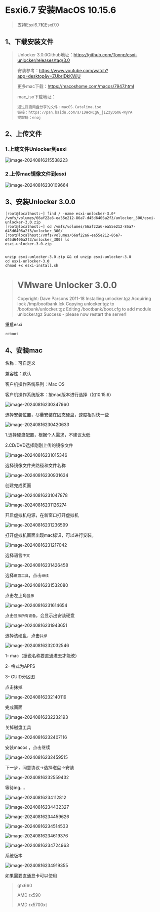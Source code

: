 # Esxi6.7 安装MacOS 10.15.6

> 支持Esxi6.7和Esxi7.0

## 1、下载安装文件

> Unlocker 3.0.0Github地址：https://github.com/Tonnp/esxi-unlocker/releases/tag/3.0
>
> 安装参考：https://www.youtube.com/watch?app=desktop&v=ZUbrIDkKWjU
>
> 更多mac下载：https://macoshome.com/macos/7947.html
>
> mac_iso下载地址：
>
> ```
> 通过百度网盘分享的文件：macOS.Catalina.iso
> 链接：https://pan.baidu.com/s/1DWcNCgG_jIZzyDSm6-WyrA 
> 提取码：enoj 
> ```







## 2、上传文件

### 1.上载文件Unlocker到esxi

![image-20240816215538223](https://raw.githubusercontent.com/joshzhong66/Pibced/main/blog-images/2024/08/16/1ab872641a10348bf0cd7ed6078848e7-image-20240816215538223-dc412c.png)

### 2.上传mac镜像文件到esxi

![image-20240816230109664](https://raw.githubusercontent.com/joshzhong66/Pibced/main/blog-images/2024/08/16/6556b033997721d99329b674b7096c36-image-20240816230109664-96dc8a.png)

## 3、安装Unlocker 3.0.0

```
[root@localhost:~] find / -name esxi-unlocker-3.0*
/vmfs/volumes/66af22a6-ea55e212-86a7-d45d6406a2f3/unlocker_300/esxi-unlocker-3.0.zip
[root@localhost:~] cd /vmfs/volumes/66af22a6-ea55e212-86a7-d45d6406a2f3/unlocker_300/
[root@localhost:/vmfs/volumes/66af22a6-ea55e212-86a7-d45d6406a2f3/unlocker_300] ls
esxi-unlocker-3.0.zip


unzip esxi-unlocker-3.0.zip && cd unzip esxi-unlocker-3.0
cd esxi-unlocker-3.0
chmod +x esxi-install.sh
```

>VMware Unlocker 3.0.0
>===============================
>Copyright: Dave Parsons 2011-18
>Installing unlocker.tgz
>Acquiring lock /tmp/bootbank.lck
>Copying unlocker.tgz to /bootbank/unlocker.tgz
>Editing /bootbank/boot.cfg to add module unlocker.tgz
>Success - please now restart the server!

重启esxi

```
reboot
```



## 4、安装mac

名称：可自定义

兼容性：默认

客户机操作系统系列：Mac OS

客户机操作系统版本：按mac版本进行选择（如10.15.6）

![image-20240816230347960](https://raw.githubusercontent.com/joshzhong66/Pibced/main/blog-images/2024/08/16/6a1ee512127e21bcda9ada851df2e4cb-image-20240816230347960-d0037c.png)

选择安装位置，尽量安装在固态硬盘，速度相对快一些

![image-20240816230420633](https://raw.githubusercontent.com/joshzhong66/Pibced/main/blog-images/2024/08/16/2452fbd6fd3a2345325929240bdae295-image-20240816230420633-c60cfc.png)

1.选择硬盘配置，根据个人需求，不建议太低

2.CD/DVD选择刚刚上传的镜像文件

![image-20240816231015346](https://raw.githubusercontent.com/joshzhong66/Pibced/main/blog-images/2024/08/16/41b05622cb5a2d894448ec6eb693a7fc-image-20240816231015346-425ee0.png)

选择镜像文件夹路径和文件名称

![image-20240816230931634](https://raw.githubusercontent.com/joshzhong66/Pibced/main/blog-images/2024/08/16/00f09d203cb416ebacd7fb584c6ccb2a-image-20240816230931634-987aa9.png)

创建完成页面

![image-20240816231047878](https://raw.githubusercontent.com/joshzhong66/Pibced/main/blog-images/2024/08/16/1f379cd6afe905f89e46a6f47cb3d1fe-image-20240816231047878-992afc.png)

![image-20240816231126274](https://raw.githubusercontent.com/joshzhong66/Pibced/main/blog-images/2024/08/16/1cdb51b364dc7ebb2060d0acd4ef6266-image-20240816231126274-7a6981.png)



开启虚拟机电源，在新窗口打开虚拟机

![image-20240816231236599](https://raw.githubusercontent.com/joshzhong66/Pibced/main/blog-images/2024/08/16/48e7f70ad8c4214de23cd0f63876750b-image-20240816231236599-656833.png)



打开虚拟机画面出现mac标识，可以进行安装。



![image-20240816231217042](https://raw.githubusercontent.com/joshzhong66/Pibced/main/blog-images/2024/08/16/cd4873d373f210db31a35a4a11e25676-image-20240816231217042-e2d132.png)

选择语言`中文`

![image-20240816231426458](https://raw.githubusercontent.com/joshzhong66/Pibced/main/blog-images/2024/08/16/d6763536ae55097dc9e71bfc769c43a8-image-20240816231426458-3d4dda.png)



选择`磁盘工具`，点击`继续`

![image-20240816231532080](https://raw.githubusercontent.com/joshzhong66/Pibced/main/blog-images/2024/08/16/02dc0bf419e4f3651888485ed5b6d3c0-image-20240816231532080-b8907c.png)

点击左上角`显示`

![image-20240816231614654](https://raw.githubusercontent.com/joshzhong66/Pibced/main/blog-images/2024/08/16/3f9ef09d8b49f2546ef4b4b413a13090-image-20240816231614654-084d6c.png)

点击`显示所有设备`，会显示出安装硬盘

![image-20240816231943651](https://raw.githubusercontent.com/joshzhong66/Pibced/main/blog-images/2024/08/16/c7ce8c11a57db1926b87ed1da2b9f036-image-20240816231943651-5536cd.png)

选择该硬盘，点击`抹掉`

![image-20240816232032546](https://raw.githubusercontent.com/joshzhong66/Pibced/main/blog-images/2024/08/16/473eaf7f12f7fcddddc7a8d7425e1661-image-20240816232032546-a2f2f3.png)

1- mac（据说名称要直通进去才能改）

2- 格式为APFS

3- GUID分区图

点击抹掉

![image-20240816232140119](https://raw.githubusercontent.com/joshzhong66/Pibced/main/blog-images/2024/08/16/971b8c6d960b58e449412de2a0f433cf-image-20240816232140119-fdfc01.png)

完成画面

![image-20240816232232193](https://raw.githubusercontent.com/joshzhong66/Pibced/main/blog-images/2024/08/16/9042102a69112628bd183e5a5f145c4c-image-20240816232232193-35261d.png)

关掉磁盘工具

![image-20240816232407116](https://raw.githubusercontent.com/joshzhong66/Pibced/main/blog-images/2024/08/16/30e7b8c3b7795048cb25a065f7b37623-image-20240816232407116-23ab84.png)



安装macos ，点击继续

![image-20240816232459515](https://raw.githubusercontent.com/joshzhong66/Pibced/main/blog-images/2024/08/16/532257638645ec5ecd48d122976c437e-image-20240816232459515-3249ca.png)

下一步，同意协议->选择磁盘->安装

![image-20240816232559432](https://raw.githubusercontent.com/joshzhong66/Pibced/main/blog-images/2024/08/16/178fbb645747c4114defe4526ca24a95-image-20240816232559432-c5af57.png)

等待ing....

![image-20240816234112812](https://raw.githubusercontent.com/joshzhong66/Pibced/main/blog-images/2024/08/16/1bb1b7b5b9509bdd7c772484aeecb3b8-image-20240816234112812-6cd64b.png)



![image-20240816234432327](https://raw.githubusercontent.com/joshzhong66/Pibced/main/blog-images/2024/08/16/10dd35b836d4d676f4f4d410defb2d52-image-20240816234432327-59b65f.png)





![image-20240816234459626](https://raw.githubusercontent.com/joshzhong66/Pibced/main/blog-images/2024/08/16/e2092156db0dc9d604ccd4a29ed766dc-image-20240816234459626-9e2eb0.png)

![image-20240816234514533](https://raw.githubusercontent.com/joshzhong66/Pibced/main/blog-images/2024/08/16/adf04eee136aa9a4932b823c252c29ee-image-20240816234514533-a7c034.png)





![image-20240816234619376](https://raw.githubusercontent.com/joshzhong66/Pibced/main/blog-images/2024/08/16/68fb1f73505f8f0b58b6e564ae35c88b-image-20240816234619376-08f03b.png)



![image-20240816234724963](https://raw.githubusercontent.com/joshzhong66/Pibced/main/blog-images/2024/08/16/f7f8ecd1ade588280b47ff723f7149a7-image-20240816234724963-e2a10b.png)



系统版本

![image-20240816234919355](https://raw.githubusercontent.com/joshzhong66/Pibced/main/blog-images/2024/08/16/810044b635aa620e455b64db42991360-image-20240816234919355-573c89.png)



如果需要直通显卡可以使用

>gtx660
>
>AMD rx590
>
>AMD rx5700xt
